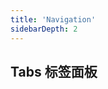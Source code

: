 ```yaml
---
title: 'Navigation'
sidebarDepth: 2
---
```


## Tabs 标签面板
<ClientOnly>
  <sakura-tab/>
</ClientOnly>

